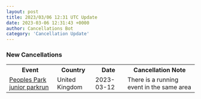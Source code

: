 ```yaml
---
layout: post
title: 2023/03/06 12:31 UTC Update
date: 2023-03-06 12:31:43 +0000
author: Cancellations Bot
category: 'Cancellation Update'
---
```


<h3>New Cancellations</h3>
<div class='hscrollable'>
<table style='width: 100%'>
    <tr>
        <th>Event</th>
        <th>Country</th>
        <th>Date</th>
        <th>Cancellation Note</th>
    </tr>
    <tr>
        <td><a href="https://www.parkrun.org.uk/peoplespark-juniors">Peoples Park junior parkrun</a></td>
        <td>United Kingdom</td>
        <td>2023-03-12</td>
        <td>There is a running event in the same area</td>
    </tr>
</table>
</div>
